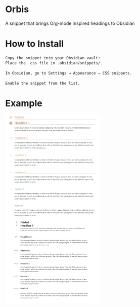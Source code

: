 # Orbis
A snippet that brings Org-mode inspired headings to Obsidian

# How to Install

    Copy the snippet into your Obsidian vault:
    Place the .css file in .obsidian/snippets/.

    In Obsidian, go to Settings → Appearance → CSS snippets.

    Enable the snippet from the list.

# Example

<img src="assets/Preview.jpg" alt="Screenshot" width="300">
<img src="assets/Edit.jpg" alt="Screenshot" width="300">
